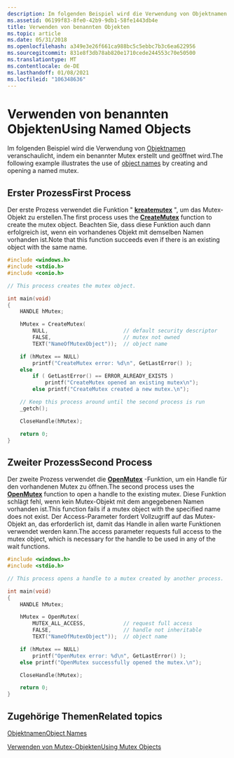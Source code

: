 ```yaml
---
description: Im folgenden Beispiel wird die Verwendung von Objektnamen veranschaulicht, indem ein benannter Mutex erstellt und geöffnet wird.
ms.assetid: 06199f83-8fe0-42b9-9db1-58fe1443db4e
title: Verwenden von benannten Objekten
ms.topic: article
ms.date: 05/31/2018
ms.openlocfilehash: a349e3e26f661ca988bc5c5ebbc7b3c6ea622956
ms.sourcegitcommit: 831e8f3db78ab820e1710cede244553c70e50500
ms.translationtype: MT
ms.contentlocale: de-DE
ms.lasthandoff: 01/08/2021
ms.locfileid: "106348636"
---
```

# <a name="using-named-objects"></a><span data-ttu-id="5bfc8-103">Verwenden von benannten Objekten</span><span class="sxs-lookup"><span data-stu-id="5bfc8-103">Using Named Objects</span></span>

<span data-ttu-id="5bfc8-104">Im folgenden Beispiel wird die Verwendung von [Objektnamen](object-names.md) veranschaulicht, indem ein benannter Mutex erstellt und geöffnet wird.</span><span class="sxs-lookup"><span data-stu-id="5bfc8-104">The following example illustrates the use of [object names](object-names.md) by creating and opening a named mutex.</span></span>

## <a name="first-process"></a><span data-ttu-id="5bfc8-105">Erster Prozess</span><span class="sxs-lookup"><span data-stu-id="5bfc8-105">First Process</span></span>

<span data-ttu-id="5bfc8-106">Der erste Prozess verwendet die Funktion " [**kreatemutex**](/windows/win32/api/synchapi/nf-synchapi-createmutexa) ", um das Mutex-Objekt zu erstellen.</span><span class="sxs-lookup"><span data-stu-id="5bfc8-106">The first process uses the [**CreateMutex**](/windows/win32/api/synchapi/nf-synchapi-createmutexa) function to create the mutex object.</span></span> <span data-ttu-id="5bfc8-107">Beachten Sie, dass diese Funktion auch dann erfolgreich ist, wenn ein vorhandenes Objekt mit demselben Namen vorhanden ist.</span><span class="sxs-lookup"><span data-stu-id="5bfc8-107">Note that this function succeeds even if there is an existing object with the same name.</span></span>


```C++
#include <windows.h>
#include <stdio.h>
#include <conio.h>

// This process creates the mutex object.

int main(void)
{
    HANDLE hMutex; 

    hMutex = CreateMutex( 
        NULL,                        // default security descriptor
        FALSE,                       // mutex not owned
        TEXT("NameOfMutexObject"));  // object name

    if (hMutex == NULL) 
        printf("CreateMutex error: %d\n", GetLastError() ); 
    else 
        if ( GetLastError() == ERROR_ALREADY_EXISTS ) 
            printf("CreateMutex opened an existing mutex\n"); 
        else printf("CreateMutex created a new mutex.\n");

    // Keep this process around until the second process is run
    _getch();

    CloseHandle(hMutex);

    return 0;
}
```



## <a name="second-process"></a><span data-ttu-id="5bfc8-108">Zweiter Prozess</span><span class="sxs-lookup"><span data-stu-id="5bfc8-108">Second Process</span></span>

<span data-ttu-id="5bfc8-109">Der zweite Prozess verwendet die [**OpenMutex**](/windows/win32/api/synchapi/nf-synchapi-openmutexw) -Funktion, um ein Handle für den vorhandenen Mutex zu öffnen.</span><span class="sxs-lookup"><span data-stu-id="5bfc8-109">The second process uses the [**OpenMutex**](/windows/win32/api/synchapi/nf-synchapi-openmutexw) function to open a handle to the existing mutex.</span></span> <span data-ttu-id="5bfc8-110">Diese Funktion schlägt fehl, wenn kein Mutex-Objekt mit dem angegebenen Namen vorhanden ist.</span><span class="sxs-lookup"><span data-stu-id="5bfc8-110">This function fails if a mutex object with the specified name does not exist.</span></span> <span data-ttu-id="5bfc8-111">Der Access-Parameter fordert Vollzugriff auf das Mutex-Objekt an, das erforderlich ist, damit das Handle in allen warte Funktionen verwendet werden kann.</span><span class="sxs-lookup"><span data-stu-id="5bfc8-111">The access parameter requests full access to the mutex object, which is necessary for the handle to be used in any of the wait functions.</span></span>


```C++
#include <windows.h>
#include <stdio.h>

// This process opens a handle to a mutex created by another process.

int main(void)
{
    HANDLE hMutex; 

    hMutex = OpenMutex( 
        MUTEX_ALL_ACCESS,            // request full access
        FALSE,                       // handle not inheritable
        TEXT("NameOfMutexObject"));  // object name

    if (hMutex == NULL) 
        printf("OpenMutex error: %d\n", GetLastError() );
    else printf("OpenMutex successfully opened the mutex.\n");

    CloseHandle(hMutex);

    return 0;
}
```



## <a name="related-topics"></a><span data-ttu-id="5bfc8-112">Zugehörige Themen</span><span class="sxs-lookup"><span data-stu-id="5bfc8-112">Related topics</span></span>

<dl> <dt>

[<span data-ttu-id="5bfc8-113">Objektnamen</span><span class="sxs-lookup"><span data-stu-id="5bfc8-113">Object Names</span></span>](object-names.md)
</dt> <dt>

[<span data-ttu-id="5bfc8-114">Verwenden von Mutex-Objekten</span><span class="sxs-lookup"><span data-stu-id="5bfc8-114">Using Mutex Objects</span></span>](using-mutex-objects.md)
</dt> </dl>

 

 
